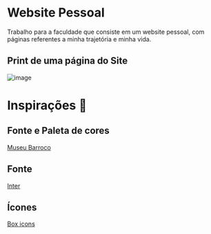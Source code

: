 # Website Pessoal

Trabalho para a faculdade que consiste em um website pessoal, com páginas referentes a minha trajetória e minha vida.

## Print de  uma página do Site
![image](https://github.com/user-attachments/assets/75fd1f3c-1c6f-4b9a-b612-4fd65e24ea71)


# Inspirações 🔗

## Fonte e Paleta de cores
[Museu Barroco](https://www.museubarroco.com/)

## Fonte
[Inter](https://rsms.me/inter/)

## Ícones
[Box icons](https://boxicons.com/)

